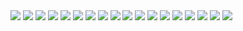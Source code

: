 <img src="https://render.githubusercontent.com/render/math?math=F = k \cdot \frac { Q_1 \cdot Q_2 } {r^2}">

<img src="https://render.githubusercontent.com/render/math?math=k = 9 \cdot 10^9 \ \frac { N \cdot m^2 }{ C^2 }">

<img src="https://render.githubusercontent.com/render/math?math=k = \frac { 1 }{ 4\pi \varepsilon _0 }">

<img src="https://render.githubusercontent.com/render/math?math=e = -1,60210 \cdot 10^{19} C">

<img src="https://render.githubusercontent.com/render/math?math=\varepsilon_0 = 8,85 \cdot 10^{-12} \frac{C^2}{N \cdot m^2}">

<img src="https://render.githubusercontent.com/render/math?math=\vec E = \frac{ \vec F }{ q }">

<img src="https://render.githubusercontent.com/render/math?math=\frac {N}{C} \bigg(\frac {Newton}{Coulomb} \bigg)">

<img src="https://render.githubusercontent.com/render/math?math=\vec F = \vec E \cdot Q">

<img src="https://render.githubusercontent.com/render/math?math=\vec E = \frac{ \vec F }{ q }">

<img src="https://render.githubusercontent.com/render/math?math=E_A = k \cdot \frac{Q}{r^2}">

<img src="https://render.githubusercontent.com/render/math?math=W_{AB} = Q \cdot E \cdot d">

<img src="https://render.githubusercontent.com/render/math?math=U_{AB} = \frac{W_{AB}}{Q}">

<img src="https://render.githubusercontent.com/render/math?math=\frac{J}{C}">

<img src="https://render.githubusercontent.com/render/math?math=E = \frac{U_{AB}}{d}">

<img src="https://render.githubusercontent.com/render/math?math=\frac{V}{m}">

<img src="https://render.githubusercontent.com/render/math?math=W_{AB} = Q \cdot U_{AB}">

<img src="https://render.githubusercontent.com/render/math?math=W_{AB} = Q \cdot E \cdot d">

<img src="https://render.githubusercontent.com/render/math?math=U_{AB} = U_A - U_B">

